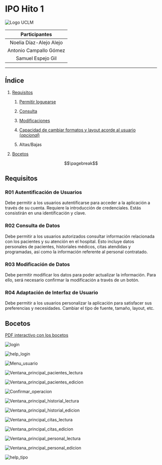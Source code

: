# IPO Hito 1

![Logo UCLM](images/UCLM-Symbol.png)

| **Participantes** |
| :--: |
| Noelia Díaz-Alejo Alejo |
| Antonio Campallo Gómez |
| Samuel Espejo Gil |

<!-- Línea horizontal para separar -->
---

## Índice

1. [Requisitos](#requisitos)

   1. [Permitir loguearse](#r01-autentificación-de-usuarios)

   2. [Consulta](#r02-consulta-de-datos)

   3. [Modificaciones](#r03-modificación-de-datos)

   4. [Capacidad de cambiar formatos y layout acorde al usuario (*opcional*)](#r04-adaptación-de-interfaz-de-usuario)

   5. Altas/Bajas

2. [Bocetos](#bocetos)




<!-- Para separar en páginas al crear el PDF-->
$$\pagebreak$$

## Requisitos

<!--
Usad este doc como referencia para hacer una documentación en MarkDown (MD)
Un muy buen editor de MD es visual studio code, tiene un previsualizador y podéis encontrar extensiones para pasar a PDF
Esto es un comentario
-->


### R01 Autentificación de Usuarios

<!--
Esto es tema personal, pero me gusta que sólo haya una frase (hasta el punto) por línea.
Y los títulos estén separados por arriba y por debajo
-->

Debe permitir a los usuarios autentificarse para acceder a la aplicación a través de su cuenta.
Requiere la introducción de credenciales.
Estás consistirán en una identificación y clave.

<!-- Para separar en párrafos, dejáis una línea en blanco -->

### R02 Consulta de Datos

Debe permitir a los usuarios autorizados consultar información relacionada con los pacientes y su atención en el hospital.
Esto incluye datos personales de pacientes, historiales médicos, citas atendidas y programadas, así como la información referente al personal contratado.

### R03 Modificación de Datos

Debe permitir modificar los datos para poder actualizar la información.
Para ello, será necesario confirmar la modificación a través de un botón.

### R04 Adaptación de Interfaz de Usuario

Debe permitir a los usuarios personalizar la aplicación para satisfacer sus preferencias y necesidades.
Cambiar el tipo de fuente, tamaño, layout, etc.

## Bocetos

<!-- En la previsualización, el link no funciona, pero una vez se exporta y SE PONE EN LA CARPETA build, el link funciona, por ser relativo -->
[PDF interactivo con los bocetos](BocetoSinHistorial.pdf)

![login](images/login.png)

![help_login](images/help_login.png)

![Menu_usuario](images/Menu_usuario.png)

![Ventana_principal_pacientes_lectura](images/Ventana_principal_pacientes_lectura.png)

![Ventana_principal_pacientes_edicion](images/Ventana_principal_pacientes_edicion.png)

![Confirmar_operacion](images/Confirmar_operacion.png)

![Ventana_principal_historial_lectura](images/Ventana_principal_historial_lectura.png)

![Ventana_principal_historial_edicion](images/Ventana_principal_historial_edicion.png)

![Ventana_principal_citas_lectura](images/Ventana_principal_citas_lectura.png)

![Ventana_principal_citas_edicion](images/Ventana_principal_citas_edicion.png)

![Ventana_principal_personal_lectura](images/Ventana_principal_personal_lectura.png)

![Ventana_principal_personal_edicion](images/Ventana_principal_personal_edicion.png)

![help_tipo](images/help_tipo.png)

